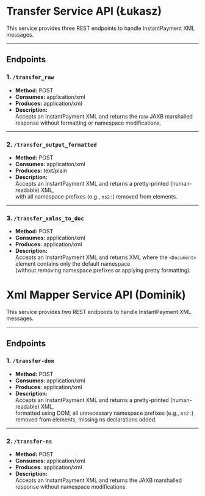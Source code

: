 # Transfer Service API (Łukasz)

This service provides three REST endpoints to handle InstantPayment XML messages.

---

## Endpoints

### 1. `/transfer_raw`
- **Method:** POST
- **Consumes:** application/xml
- **Produces:** application/xml
- **Description:**  
  Accepts an InstantPayment XML and returns the raw JAXB marshalled response without formatting or namespace modifications.

---

### 2. `/transfer_output_formatted`
- **Method:** POST
- **Consumes:** application/xml
- **Produces:** text/plain
- **Description:**  
  Accepts an InstantPayment XML and returns a pretty-printed (human-readable) XML,  
  with all namespace prefixes (e.g., `ns2:`) removed from elements.

---

### 3. `/transfer_xmlns_to_doc`
- **Method:** POST
- **Consumes:** application/xml
- **Produces:** application/xml
- **Description:**  
  Accepts an InstantPayment XML and returns XML where the `<Document>` element contains only the default namespace  
  (without removing namespace prefixes or applying pretty formatting).


# Xml Mapper Service API (Dominik)

This service provides two REST endpoints to handle InstantPayment XML messages.

---

## Endpoints

### 1. `/transfer-dom`
- **Method:** POST
- **Consumes:** application/xml
- **Produces:** application/xml
- **Description:**  
  Accepts an InstantPayment XML and returns a pretty-printed (human-readable) XML,  
  formatted using DOM, all unnecessary namespace prefixes (e.g., `ns2:`) removed from elements, missing ns declarations added.
  

---

### 2. `/transfer-ns`
- **Method:** POST
- **Consumes:** application/xml
- **Produces:** application/xml
- **Description:**  
  Accepts an InstantPayment XML and returns the JAXB marshalled response without namespace modifications.
